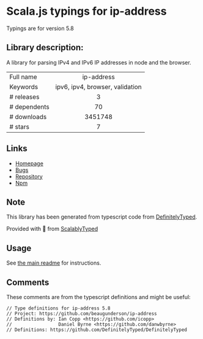 
# Scala.js typings for ip-address

Typings are for version 5.8

## Library description:
A library for parsing IPv4 and IPv6 IP addresses in node and the browser.

|                    |                 |
| ------------------ | :-------------: |
| Full name          | ip-address |
| Keywords           | ipv6, ipv4, browser, validation |
| # releases         | 3 |
| # dependents       | 70 |
| # downloads        | 3451748 |
| # stars            | 7 |

## Links
- [Homepage](https://github.com/beaugunderson/ip-address#readme)
- [Bugs](https://github.com/beaugunderson/ip-address/issues)
- [Repository](https://github.com/beaugunderson/ip-address)
- [Npm](https://www.npmjs.com/package/ip-address)
    


## Note
This library has been generated from typescript code from [DefinitelyTyped](https://definitelytyped.org).

Provided with :purple_heart: from [ScalablyTyped](https://github.com/oyvindberg/ScalablyTyped)

## Usage
See [the main readme](../../readme.md) for instructions.

## Comments

These comments are from the typescript definitions and might be useful:
```
// Type definitions for ip-address 5.8
// Project: https://github.com/beaugunderson/ip-address
// Definitions by: Ian Copp <https://github.com/icopp>
//                 Daniel Byrne <https://github.com/danwbyrne>
// Definitions: https://github.com/DefinitelyTyped/DefinitelyTyped

```

